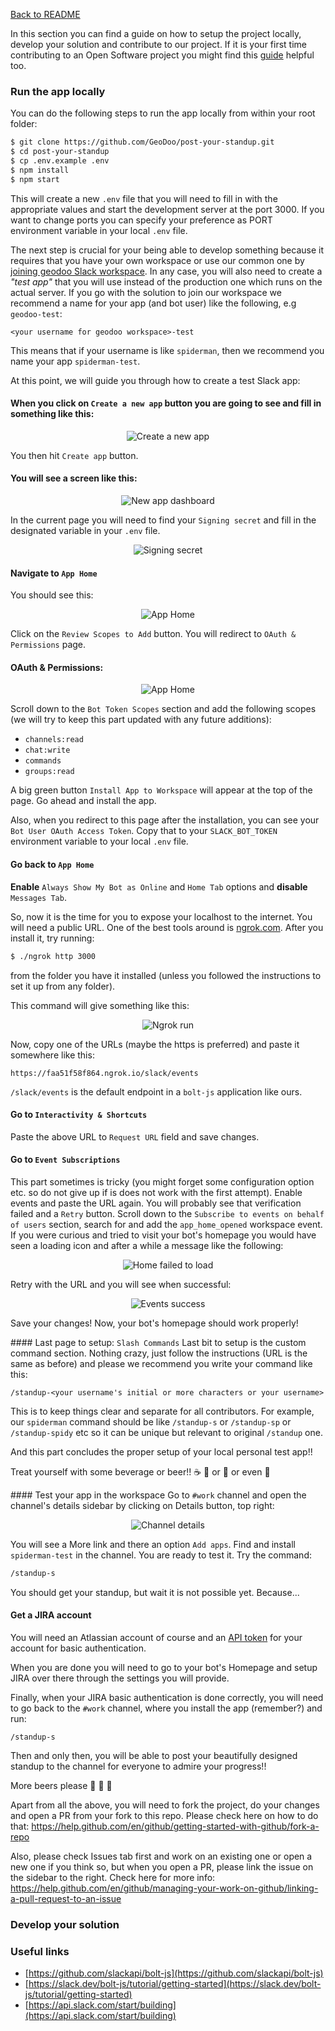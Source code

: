 [Back to README](README.md)


In this section you can find a guide on how to setup the project locally, develop your solution and contribute to our project. If it is your first time contributing to an Open Software project you might find this [guide](https://opensource.guide/how-to-contribute/) helpful too.

### Run the app locally

You can do the following steps to run the app locally from within your root folder:

```sh
$ git clone https://github.com/GeoDoo/post-your-standup.git
$ cd post-your-standup
$ cp .env.example .env
$ npm install
$ npm start
```

This will create a new `.env` file that you will need to fill in with the appropriate values and start the development server at the port 3000. If you want to change ports you can specify your preference as PORT environment variable in your local `.env` file.

The next step is crucial for your being able to develop something because it requires that you have your own workspace or use our common one by [joining geodoo Slack workspace](https://join.slack.com/t/geodoo/shared_invite/zt-fcn7iygw-F05NMjqmv42GTh6TRKTBOA). In any case, you will also need to create a _"test app"_ that you will use instead of the production one which runs on the actual server. If you go with the solution to join our workspace we recommend a name for your app (and bot user) like the following, e.g `geodoo-test`:

```
<your username for geodoo workspace>-test
```

This means that if your username is like `spiderman`, then we recommend you name your app `spiderman-test`.

At this point, we will guide you through how to create a test Slack app:

#### When you click on `Create a new app` button you are going to see and fill in something like this:

<p align="center">
  <img alt="Create a new app" src="docs/images/create-a-new-app.png">
</p>

You then hit `Create app` button.

#### You will see a screen like this:

<p align="center">
  <img alt="New app dashboard" src="docs/images/new-app-dashboard.png">
</p>

In the current page you will need to find your `Signing secret` and fill in the designated variable in your `.env` file.

<p align="center">
  <img alt="Signing secret" src="docs/images/signing-secret.png">
</p>

#### Navigate to `App Home`
You should see this:

<p align="center">
  <img alt="App Home" src="docs/images/app-home.png">
</p>

Click on the `Review Scopes to Add` button. You will redirect to `OAuth & Permissions` page.

#### OAuth & Permissions:

<p align="center">
  <img alt="App Home" src="docs/images/oauth.png">
</p>

Scroll down to the `Bot Token Scopes` section and add the following scopes (we will try to keep this part updated with any future additions):

- `channels:read`
- `chat:write`
- `commands`
- `groups:read`

A big green button `Install App to Workspace` will appear at the top of the page. Go ahead and install the app.

Also, when you redirect to this page after the installation, you can see your `Bot User OAuth Access Token`. Copy that to your `SLACK_BOT_TOKEN` environment variable to your local `.env` file.

#### Go back to `App Home`
**Enable** `Always Show My Bot as Online` and `Home Tab` options and **disable** `Messages Tab`.

So, now it is the time for you to expose your localhost to the internet. You will need a public URL. One of the best tools around is [ngrok.com](https://ngrok.com/). After you install it, try running:

```sh
$ ./ngrok http 3000
```

from the folder you have it installed (unless you followed the instructions to set it up from any folder). 

This command will give something like this:

<p align="center">
  <img alt="Ngrok run" src="docs/images/ngrok.png">
</p>

Now, copy one of the URLs (maybe the https is preferred) and paste it somewhere like this:

```
https://faa51f58f864.ngrok.io/slack/events
```

`/slack/events` is the default endpoint in a `bolt-js` application like ours.

#### Go to `Interactivity & Shortcuts`
Paste the above URL to `Request URL` field and save changes.

#### Go to `Event Subscriptions`
This part sometimes is tricky (you might forget some configuration option etc. so do not give up if is does not work with the first attempt). Enable events and paste the URL again. You will probably see that verification failed and a `Retry` button. Scroll down to the `Subscribe to events on behalf of users` section, search for and add the `app_home_opened` workspace event. If you were curious and tried to visit your bot's homepage you would have seen a loading icon and after a while a message like the following: 
<p align="center">
  <img alt="Home failed to load" src="docs/images/home-fail.png">
</p>

Retry with the URL and you will see when successful:

<p align="center">
  <img alt="Events success" src="docs/images/events-success.png">
</p>

Save your changes! Now, your bot's homepage should work properly!

#### Last page to setup: `Slash Commands`
Last bit to setup is the custom command section. Nothing crazy, just follow the instructions (URL is the same as before) and please we recommend you write your command like this:

```
/standup-<your username's initial or more characters or your username>
```

This is to keep things clear and separate for all contributors. For example, our `spiderman` command should be like `/standup-s` or `/standup-sp` or `/standup-spidy` etc so it can be unique but relevant to original `/standup` one.

And this part concludes the proper setup of your local personal test app!! 

Treat yourself with some beverage or beer!! :coffee: :tea: or :beers: or even :sake:

#### Test your app in the workspace
Go to `#work` channel and open the channel's details sidebar by clicking on Details button, top right:

<p align="center">
  <img alt="Channel details" src="docs/images/channel-details.png">
</p>

You will see a More link and there an option `Add apps`. Find and install `spiderman-test` in the channel. You are ready to test it. Try the command:

```sh
/standup-s
```

You should get your standup, but wait it is not possible yet. Because...

#### Get a JIRA account
You will need an Atlassian account of course and an [API token](https://confluence.atlassian.com/cloud/api-tokens-938839638.html) for your account for basic authentication. 

When you are done you will need to go to your bot's Homepage and setup JIRA over there through the settings you will provide.

Finally, when your JIRA basic authentication is done correctly, you will need to go back to the `#work` channel, where you install the app (remember?) and run:

```
/standup-s
```

Then and only then, you will be able to post your beautifully designed standup to the channel for everyone to admire your progress!! 

More beers please :beers: :beers: :beers:

Apart from all the above, you will need to fork the project, do your changes and open a PR from your fork to this repo. Please check here on how to do that: https://help.github.com/en/github/getting-started-with-github/fork-a-repo

Also, please check Issues tab first and work on an existing one or open a new one if you think so, but when you open a PR, please link the issue on the sidebar to the right. Check here for more info: https://help.github.com/en/github/managing-your-work-on-github/linking-a-pull-request-to-an-issue

### Develop your solution

### Useful links

- [https://github.com/slackapi/bolt-js](https://github.com/slackapi/bolt-js)
- [https://slack.dev/bolt-js/tutorial/getting-started](https://slack.dev/bolt-js/tutorial/getting-started)
- [https://api.slack.com/start/building](https://api.slack.com/start/building)
